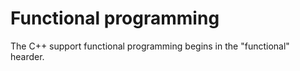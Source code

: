 # Functional programming
The C++ support functional programming begins in the "functional" hearder.
